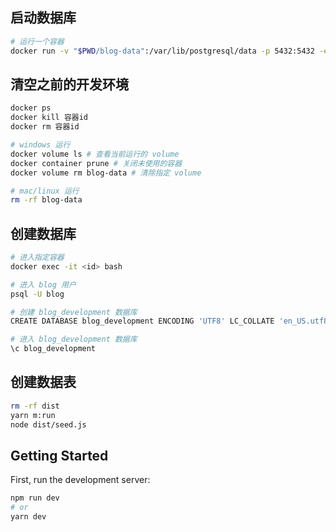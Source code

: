 
## 启动数据库

```sh
# 运行一个容器
docker run -v "$PWD/blog-data":/var/lib/postgresql/data -p 5432:5432 -e POSTGRES_USER=blog -e POSTGRES_HOST_AUTH_METHOD=trust -d postgres:12.2
```

## 清空之前的开发环境

```sh
docker ps
docker kill 容器id
docker rm 容器id

# windows 运行
docker volume ls # 查看当前运行的 volume
docker container prune # 关闭未使用的容器
docker volume rm blog-data # 清除指定 volume

# mac/linux 运行
rm -rf blog-data
```

## 创建数据库

```sh
# 进入指定容器
docker exec -it <id> bash

# 进入 blog 用户
psql -U blog

# 创建 blog_development 数据库
CREATE DATABASE blog_development ENCODING 'UTF8' LC_COLLATE 'en_US.utf8' LC_CTYPE 'en_US.utf8';

# 进入 blog_development 数据库
\c blog_development
```

## 创建数据表

```sh
rm -rf dist
yarn m:run
node dist/seed.js
```


## Getting Started

First, run the development server:

```bash
npm run dev
# or
yarn dev
```

